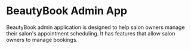 # BeautyBook Admin App
BeautyBook admin application is designed to help salon owners manage their salon's appointment scheduling. It has features that allow salon owners to manage bookings.
